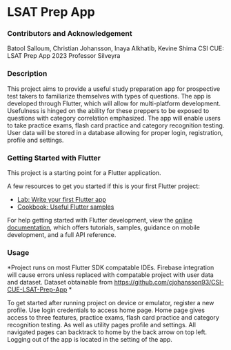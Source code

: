 # LSAT Prep App

### Contributors and Acknowledgement

Batool Salloum, Christian Johansson, Inaya Alkhatib, Kevine Shima
CSI CUE: LSAT Prep App
2023
Professor Silveyra

### Description

This project aims to provide a useful study preparation app for prospective test takers to familiarize themselves with types of questions. The app is developed through Flutter, which will allow for multi-platform development. Usefulness is hinged on the ability for these preppers to be exposed to questions with category correlation emphasized. The app will enable users to take practice exams, flash card practice and category recognition testing. User data will be stored in a database allowing for proper login, registration, profile and settings.

### Getting Started with Flutter

This project is a starting point for a Flutter application.

A few resources to get you started if this is your first Flutter project:

- [Lab: Write your first Flutter app](https://docs.flutter.dev/get-started/codelab)
- [Cookbook: Useful Flutter samples](https://docs.flutter.dev/cookbook)

For help getting started with Flutter development, view the
[online documentation](https://docs.flutter.dev/), which offers tutorials,
samples, guidance on mobile development, and a full API reference.

### Usage

*Project runs on most Flutter SDK compatable IDEs. Firebase integration will cause errors unless replaced with compatable project with user data and dataset. Dataset obtainable from https://github.com/cjohansson93/CSI-CUE-LSAT-Prep-App *

To get started after running project on device or emulator, register a new profile. Use login credentials to access home page. Home page gives access to three features, practice exams, flash card practice and category recognition testing. As well as utility pages profile and settings. All navigated pages can backtrack to home by the back arrow on top left. Logging out of the app is located in the setting of the app.
